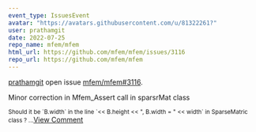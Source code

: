 ```yaml
---
event_type: IssuesEvent
avatar: "https://avatars.githubusercontent.com/u/81322261?"
user: prathamgit
date: 2022-07-25
repo_name: mfem/mfem
html_url: https://github.com/mfem/mfem/issues/3116
repo_url: https://github.com/mfem/mfem
---
```


<a href='https://github.com/prathamgit' target='_blank'>prathamgit</a> open issue <a href='https://github.com/mfem/mfem/issues/3116' target='_blank'>mfem/mfem#3116</a>.

<p>Minor correction in Mfem_Assert call in sparsrMat class</p><small>Should it be `B.width` in the line `<< B.height << ", B.width = " << width` in SparseMatric class ?...</small><a href='https://github.com/mfem/mfem/issues/3116' target='_blank'>View Comment</a>